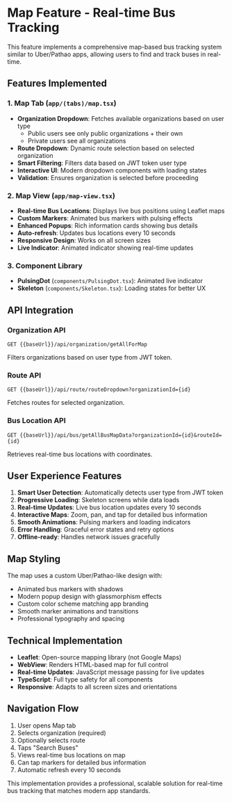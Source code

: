 # Map Feature - Real-time Bus Tracking

This feature implements a comprehensive map-based bus tracking system similar to Uber/Pathao apps, allowing users to find and track buses in real-time.

## Features Implemented

### 1. Map Tab (`app/(tabs)/map.tsx`)
- **Organization Dropdown**: Fetches available organizations based on user type
  - Public users see only public organizations + their own
  - Private users see all organizations
- **Route Dropdown**: Dynamic route selection based on selected organization
- **Smart Filtering**: Filters data based on JWT token user type
- **Interactive UI**: Modern dropdown components with loading states
- **Validation**: Ensures organization is selected before proceeding

### 2. Map View (`app/map-view.tsx`)
- **Real-time Bus Locations**: Displays live bus positions using Leaflet maps
- **Custom Markers**: Animated bus markers with pulsing effects
- **Enhanced Popups**: Rich information cards showing bus details
- **Auto-refresh**: Updates bus locations every 10 seconds
- **Responsive Design**: Works on all screen sizes
- **Live Indicator**: Animated indicator showing real-time updates

### 3. Component Library
- **PulsingDot** (`components/PulsingDot.tsx`): Animated live indicator
- **Skeleton** (`components/Skeleton.tsx`): Loading states for better UX

## API Integration

### Organization API
```
GET {{baseUrl}}/api/organization/getAllForMap
```
Filters organizations based on user type from JWT token.

### Route API
```
GET {{baseUrl}}/api/route/routeDropdown?organizationId={id}
```
Fetches routes for selected organization.

### Bus Location API
```
GET {{baseUrl}}/api/bus/getAllBusMapData?organizationId={id}&routeId={id}
```
Retrieves real-time bus locations with coordinates.

## User Experience Features

1. **Smart User Detection**: Automatically detects user type from JWT token
2. **Progressive Loading**: Skeleton screens while data loads
3. **Real-time Updates**: Live bus location updates every 10 seconds
4. **Interactive Maps**: Zoom, pan, and tap for detailed bus information
5. **Smooth Animations**: Pulsing markers and loading indicators
6. **Error Handling**: Graceful error states and retry options
7. **Offline-ready**: Handles network issues gracefully

## Map Styling

The map uses a custom Uber/Pathao-like design with:
- Animated bus markers with shadows
- Modern popup design with glassmorphism effects
- Custom color scheme matching app branding
- Smooth marker animations and transitions
- Professional typography and spacing

## Technical Implementation

- **Leaflet**: Open-source mapping library (not Google Maps)
- **WebView**: Renders HTML-based map for full control
- **Real-time Updates**: JavaScript message passing for live updates
- **TypeScript**: Full type safety for all components
- **Responsive**: Adapts to all screen sizes and orientations

## Navigation Flow

1. User opens Map tab
2. Selects organization (required)
3. Optionally selects route
4. Taps "Search Buses"
5. Views real-time bus locations on map
6. Can tap markers for detailed bus information
7. Automatic refresh every 10 seconds

This implementation provides a professional, scalable solution for real-time bus tracking that matches modern app standards.
